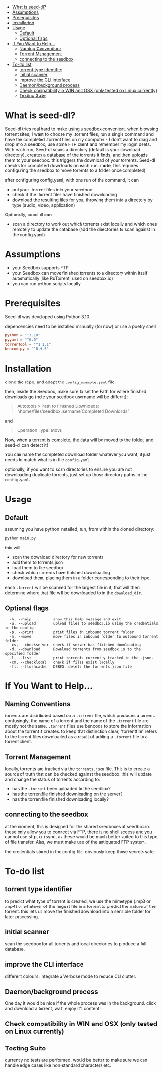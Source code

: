 - [What is seed-dl?](#orgaa536d2)
- [Assumptions](#org6f7749a)
- [Prerequisites](#org2697009)
- [Installation](#org2a63867)
- [Usage](#orgb7f4a5c)
  - [Default](#org0b486ba)
  - [Optional flags](#org85670fb)
- [If You Want to Help&#x2026;](#org419240d)
  - [Naming Conventions](#org3051a7d)
  - [Torrent Management](#org31da728)
  - [connecting to the seedbox](#org7479b93)
- [To-do list](#org22d6e26)
  - [torrent type identifier](#org752df36)
  - [initial scanner](#org3181782)
  - [improve the CLI interface](#org616d39a)
  - [Daemon/background process](#org7937e74)
  - [Check compatibility in WIN and OSX (only tested on Linux currently)](#orgcd5a34b)
  - [Testing Suite](#org906b85e)



<a id="orgaa536d2"></a>

# What is seed-dl?

Seed-dl tries real hard to make using a seedbox convenient. when browsing
torrent sites, I want to choose my .torrent files, run a single command and have
the completed .torrent files on my computer - I don&rsquo;t want to drag and drop into
a seedbox, use some FTP client and remember my login deets. With each run, Seed-dl scans a directory
(default is your download directory), creates a database of the torrents it
finds, and then uploads them to your seedbox. this triggers the download of your
torrents. Seed-dl checks for completed downloads on each run. (**note**, this
requires configuring the seedbox to move torrents to a folder once completed)

after configuring config.yaml, with one run of the command, it can

-   put your .torrent files into your seedbox
-   check if the .torrent files have finished downloading
-   download the resulting files for you, throwing them into a directory by type
    (audio, video, application)

Optionally, seed-dl can

-   scan a directory to work out which torrents exist locally and which ones remotely
    to update the database (add the directories to scan against in the
    config.yaml)


<a id="org6f7749a"></a>

# Assumptions

-   your Seedbox supports FTP
-   your Seedbox can move finished torrents to a directory within itself
    automatically (like RuTorrent, used on seedbox.io)
-   you can run python scripts locally


<a id="org2697009"></a>

# Prerequisites

Seed-dl was developed using Python 3.10.

dependencies need to be installed manually (for now) or use a poetry shell

```toml
python = "^3.10"
pyyaml = "^6.0"
torrentool = "^1.1.1"
bencodepy = "^0.9.5"
```


<a id="org2a63867"></a>

# Installation

clone the repo, and adapt the `config_example.yaml` file.

then, inside the Seedbox, make sure to set the Path for where finished
downloads go (note your seedbox username will be differnt):

> Autotools &gt; Path to Finished Downloads: &ldquo;/home/files/seedboxusername/Completed
> Downloads&rdquo;

and

> Operation Type: Move

Now, when a torrent is complete, the data will be moved to the folder, and
seed-dl can detect it!

You can name the completed download folder whatever you want, it just needs to
match what is in the `config.yaml`.

optionally, if you want to scan directories to ensure you are not downloading duplicate
torrents, just set up those directory paths in the `config.yaml`.


<a id="orgb7f4a5c"></a>

# Usage


<a id="org0b486ba"></a>

## Default

assuming you have python installed, run, from within the cloned directory:

```sh
python main.py
```

this will

-   scan the download directory for new torrents
-   add them to torrents.json
-   load them to the seedbox
-   check which torrents have finished downloading
-   download them, placing them in a folder corresponding to their type.

each `.torrent` will be scanned for the largest file in it, that will then
determine where that file will be downloaded to in the `download_dir`.


<a id="org85670fb"></a>

## Optional flags

```nil
  -h, --help          show this help message and exit
  -u, --upload        upload files to seedbox.io using the credentials in the config
  -p, --print         print files in inbound torrent folder
  -m, --move          move files in inbound folder to outbound torrent folder
  -cs, --checkserver  Check if server has finished downloading
  -d, --download      Download torrents from seedbox.io to the specified folder.
  -l, --list          print torrents currently tracked in the .json.
  -cm, --checklocal   check if files exist locally
  -fl, --flushcache   DEBUG: delete the torrents.json file
```


<a id="org419240d"></a>

# If You Want to Help&#x2026;


<a id="org3051a7d"></a>

## Naming Conventions

torrents are distributed based on a `.torrent` file, which produces a torrent.
confusingly, the name of a torrent and the name of the `.torrent` file are mostly
not the same. `.torrent` files use bencode to store the information about the
torrent it creates. to keep that distinction clear, &ldquo;torrentfile&rdquo; refers to the
torrent files downloaded as a result of adding a `.torrent` file to a torrent client.


<a id="org31da728"></a>

## Torrent Management

locally, torrents are tracked via the `torrents.json` file. This is to create a
source of truth that can be checked against the seedbox. this will update and
change the status of torrents according to:

-   has the `.torrent` been uploaded to the seedbox?
-   has the torrentfile finished downloading on the server?
-   has the torrentfile finished downloading locally?


<a id="org7479b93"></a>

## connecting to the seedbox

at the moment, this is designed for the shared seedboxes at seedbox.io. these
only allow you to connect via FTP, there is no shell access and you cannot use
sftp, or rsync, as these would be much better suited to this type of file
transfer. Alas, we must make use of the antiquated FTP system.

the credentials stored in the config file. obviously keep those secrets safe.


<a id="org22d6e26"></a>

# To-do list


<a id="org752df36"></a>

## torrent type identifier

to predict what type of torrent is created, we use the mimetype (.mp3 or .mp4)
or whatever of the largest file in a torrent to predict the nature of the
torrent. this lets us move the finished download into a sensible folder for
later processing.


<a id="org3181782"></a>

## initial scanner

scan the seedbox for all torrents and local directories to produce a full
database.


<a id="org616d39a"></a>

## improve the CLI interface

different colours. integrate a Verbose mode
to reduce CLI clutter.


<a id="org7937e74"></a>

## Daemon/background process

One day it would be nice if the whole process was in the background. click and
download a torrent, wait, enjoy it&rsquo;s content!


<a id="orgcd5a34b"></a>

## Check compatibility in WIN and OSX (only tested on Linux currently)


<a id="org906b85e"></a>

## Testing Suite

currently no tests are performed. would be better to make sure we can handle
edge cases like non-standard characters etc.

